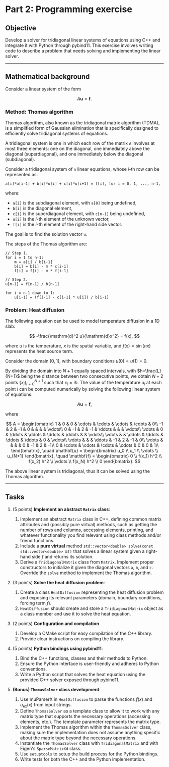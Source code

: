 # Part 2: Programming exercise

## Objective
Develop a solver for tridiagonal linear systems of equations using C++ and integrate it with Python through pybind11. This exercise involves writing code to describe a problem that needs solving and implementing the linear solver.

---

## Mathematical background

Consider a linear system of the form

$$
A\mathbf{u} = \mathbf{f}.
$$

### Method: Thomas algorithm
Thomas algorithm, also known as the tridiagonal matrix algorithm (TDMA), is a simplified form of Gaussian elimination that is specifically designed to efficiently solve tridiagonal systems of equations.

A tridiagonal system is one in which each row of the matrix `A` involves at most three elements: one on the diagonal, one immediately above the diagonal (superdiagonal), and one immediately below the diagonal (subdiagonal).

Consider a tridiagonal system of `n` linear equations, whose $i$-th row can be represented as:

```
a[i]*u[i-1] + b[i]*u[i] + c[i]*u[i+1] = f[i], for i = 0, 1, ..., n-1,
```

where:

- `a[i]` is the subdiagonal element, with `a[0]` being undefined,
- `b[i]` is the diagonal element,
- `c[i]` is the superdiagonal element, with `c[n-1]` being undefined,
- `u[i]` is the $i$-th element of the unknown vector,
- `f[i]` is the $i$-th element of the right-hand side vector.

The goal is to find the solution vector `u`.

The steps of the Thomas algorithm are:

```
// Step 1.
for i = 1 to n-1:
    m = a[i] / b[i-1]
    b[i] = b[i] - m * c[i-1]
    f[i] = f[i] - m * f[i-1]

// Step 2.
u[n-1] = f[n-1] / b[n-1]
   
for i = n-1 down to 1:
    u[i-1] = (f[i-1] - c[i-1] * u[i]) / b[i-1]
```

### Problem: Heat diffusion
The following equation can be used to model temperature diffusion in a 1D slab:

$$
-\frac{\mathrm{d}^2 u}{\mathrm{d}x^2} = f(x),
$$

where $u$ is the temperature, $x$ is the spatial variable, and $f(x) = \sin(\pi x)$ represents the heat source term.

Consider the domain $[0, 1]$, with boundary conditions $u(0) = u(1) = 0$.

By dividing the domain into $N + 1$ equally spaced intervals, with $h=\frac{L}{N+1}$​ being the distance between two consecutive points, we obtain $N+2$ points $\lbrace{}x_i\rbrace{}_{i=0}^{N+1}$ such that $x_i = i h$. The value of the temperature $u_i$ at each point $i$ can be computed numerically by solving the following linear system of equations:

$$
A \mathbf{u} = \mathbf{f},
$$

where

$$
A = \begin{bmatrix}
1 & 0 & 0 & \cdots & \cdots & \cdots & \cdots & 0\\
-1 & 2 & -1 & 0 & & & & \vdots\\
0 & -1 & 2 & -1 & \ddots & & & \vdots\\
\vdots & 0 & \ddots & \ddots & \ddots & \ddots & & \vdots\\
\vdots & & \ddots & \ddots & \ddots & \ddots & 0 & \vdots\\
\vdots & & & \ddots & -1 & 2 & -1 & 0\\
\vdots & & & & 0 & -1 & 2 & -1\\
0 & \cdots & \cdots  & \cdots & \cdots & 0 & 0 & 1\\
\end{bmatrix},
\quad
\mathbf{u} = \begin{bmatrix}
u_0 \\
u_1 \\
\vdots \\
u_{N+1}
\end{bmatrix},
\quad
\mathbf{f} = \begin{bmatrix}
0 \\
f(x_1) h^2 \\
f(x_2) h^2 \\
\vdots \\
f(x_N) h^2 \\
0
\end{bmatrix}.
$$

The above linear system is tridiagonal, thus it can be solved using the Thomas algorithm.

---

## Tasks

1. (5 points) **Implement an abstract `Matrix` class**:
   1. Implement an abstract `Matrix` class in C++, defining common matrix attributes and (possibly pure virtual) methods, such as getting the number of rows and columns, accessing elements, printing, and whatever functionality you find relevant using class methods and/or friend functions.
   2. Include a **pure virtual** method `std::vector<double> solve(const std::vector<double> &f)` that solves a linear system given a right-hand side $f$ and returns its solution.
   3. Derive a `TridiagonalMatrix` class from `Matrix`. Implement proper constructors to initialize it given the diagonal vectors `a`, `b`, and `c`. Override the `solve` method to implement the Thomas algorithm.

2. (3 points) **Solve the heat diffusion problem**:
   1. Create a class `HeatDiffusion` representing the heat diffusion problem and exposing its relevant parameters (domain, boundary conditions, forcing term $f$).
   2. `HeatDiffusion` should create and store a `TridiagonalMatrix` object as a class member and use it to solve the heat equation.

3. (2 points) **Configuration and compilation**
   1. Develop a CMake script for easy compilation of the C++ library.
   2. Provide clear instructions on compiling the library.

4. (5 points) **Python bindings using pybind11**:
   1. Bind the C++ functions, classes and their methods to Python.
   2. Ensure the Python interface is user-friendly and adheres to Python conventions.
   3. Write a Python script that solves the heat equation using the provided C++ solver exposed through pybind11.
   
5. **(Bonus) `ThomasSolver` class development**:
   1. Use muParserX in `HeatDiffusion` to parse the functions $f(x)$ and $u_\mathrm{ex}(x)$ from input strings.
   2. Define `ThomasSolver` as a template class to allow it to work with any matrix type that supports the necessary operations (accessing elements, etc.). The template parameter represents the matrix type.
   3. Implement the Thomas algorithm within the `ThomasSolver` class, making sure the implementation does not assume anything specific about the matrix type beyond the necessary operations.
   4. Instantiate the `ThomasSolver` class with `TridiagonalMatrix` and with Eigen's `SparseMatrixXd` class.
   5. Use `setuptools` to setup the build process for the Python bindings.
   6. Write tests for both the C++ and the Python implementation.
